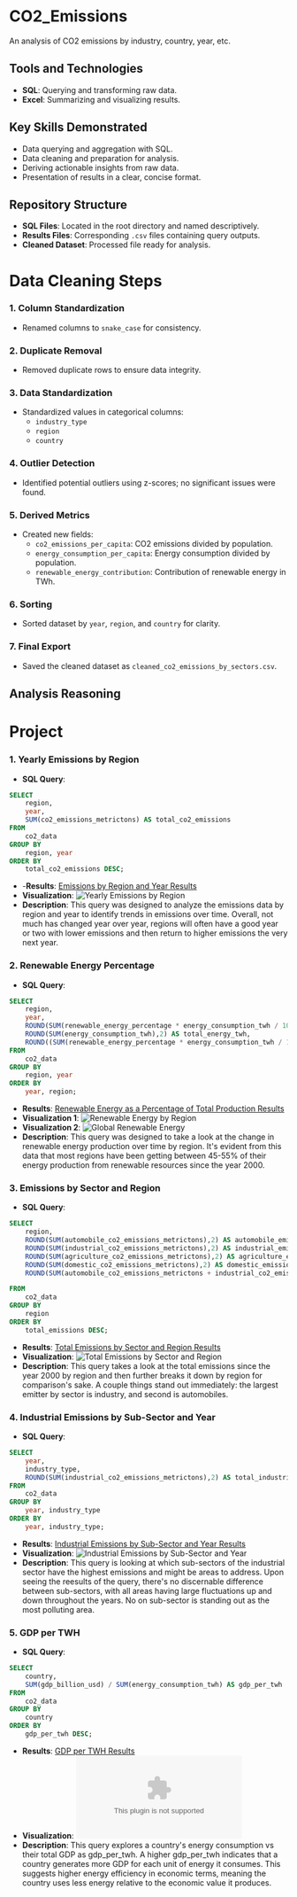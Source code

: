 # CO2_Emissions
An analysis of CO2 emissions by industry, country, year, etc.

## Tools and Technologies
- **SQL**: Querying and transforming raw data.
- **Excel**: Summarizing and visualizing results.

## Key Skills Demonstrated
- Data querying and aggregation with SQL.
- Data cleaning and preparation for analysis.
- Deriving actionable insights from raw data.
- Presentation of results in a clear, concise format.

## Repository Structure
- **SQL Files**: Located in the root directory and named descriptively.
- **Results Files**: Corresponding `.csv` files containing query outputs.
- **Cleaned Dataset**: Processed file ready for analysis.

# Data Cleaning Steps

### 1. Column Standardization
- Renamed columns to `snake_case` for consistency.

### 2. Duplicate Removal
- Removed duplicate rows to ensure data integrity.

### 3. Data Standardization
- Standardized values in categorical columns:
  - `industry_type`
  - `region`
  - `country`

### 4. Outlier Detection
- Identified potential outliers using z-scores; no significant issues were found.

### 5. Derived Metrics
- Created new fields:
  - `co2_emissions_per_capita`: CO2 emissions divided by population.
  - `energy_consumption_per_capita`: Energy consumption divided by population.
  - `renewable_energy_contribution`: Contribution of renewable energy in TWh.

### 6. Sorting
- Sorted dataset by `year`, `region`, and `country` for clarity.

### 7. Final Export
- Saved the cleaned dataset as `cleaned_co2_emissions_by_sectors.csv`.

## Analysis Reasoning


# Project
### 1. **Yearly Emissions by Region**
- **SQL Query**: 
```sql
SELECT 
    region,
    year,
    SUM(co2_emissions_metrictons) AS total_co2_emissions
FROM 
    co2_data
GROUP BY 
    region, year
ORDER BY 
    total_co2_emissions DESC;
```
-   -**Results**: [Emissions by Region and Year Results](https://github.com/zach-rains/CO2_Emissions/blob/c54e445f998e8a3ee336ffeff86fb5ffbbc14f67/Emissions%20by%20Region%20and%20Year%20Results.csv)
- **Visualization**: ![Yearly Emissions by Region](https://github.com/zach-rains/CO2_Emissions/blob/c54e445f998e8a3ee336ffeff86fb5ffbbc14f67/Emissions%20by%20Region%20and%20Year%20Viz.png)
- **Description**: This query was designed to analyze the emissions data by region and year to identify trends in emissions over time. Overall, not much has changed year over year, regions will often have a good year or two with lower emissions and then return to higher emissions the very next year.

### 2. **Renewable Energy Percentage**
- **SQL Query**:
```sql
SELECT 
    region,
    year,
    ROUND(SUM(renewable_energy_percentage * energy_consumption_twh / 100),2) AS renewable_energy_twh,
    ROUND(SUM(energy_consumption_twh),2) AS total_energy_twh,
    ROUND((SUM(renewable_energy_percentage * energy_consumption_twh / 100) / SUM(energy_consumption_twh)),2) * 100 AS renewable_energy_percentage
FROM 
    co2_data
GROUP BY 
    region, year
ORDER BY 
    year, region;
```
- **Results**: [Renewable Energy as a Percentage of Total Production Results](https://github.com/zach-rains/CO2_Emissions/blob/54fb4de3bd9ace6e889ec2420a6b63683f689489/Renewable%20Energy%20Percentage%20Results.csv)
- **Visualization 1**: ![Renewable Energy by Region](https://github.com/zach-rains/CO2_Emissions/blob/54fb4de3bd9ace6e889ec2420a6b63683f689489/Renewable%20Energy%20Percentage%20Viz.png)
- **Visualization 2**: ![Global Renewable Energy](https://github.com/zach-rains/CO2_Emissions/blob/2813fe84d952791b51f1a5ac3345f3bfc0121d50/Global%20Renewable%20Energy%20Share.png)
- **Description**: This query was designed to take a look at the change in renewable energy production over time by region. It's evident from this data that most regions have been getting between 45-55% of their energy production from renewable resources since the year 2000.

### 3. **Emissions by Sector and Region**
- **SQL Query**:
```sql
SELECT 
    region,
    ROUND(SUM(automobile_co2_emissions_metrictons),2) AS automobile_emissions,
    ROUND(SUM(industrial_co2_emissions_metrictons),2) AS industrial_emissions,
    ROUND(SUM(agriculture_co2_emissions_metrictons),2) AS agriculture_emissions,
    ROUND(SUM(domestic_co2_emissions_metrictons),2) AS domestic_emissions,
	ROUND(SUM(automobile_co2_emissions_metrictons + industrial_co2_emissions_metrictons + agriculture_co2_emissions_metrictons + domestic_co2_emissions_metrictons),2) AS total_emissions

FROM 
    co2_data
GROUP BY 
    region
ORDER BY 
    total_emissions DESC;
```
- **Results**: [Total Emissions by Sector and Region Results](https://github.com/zach-rains/CO2_Emissions/blob/d30ccbc88623f948907d69239e7de0f32c406ce5/Total%20Emissions%20by%20Sector%20and%20Region%20Results.csv)
- **Visualization**: ![Total Emissions by Sector and Region](https://github.com/zach-rains/CO2_Emissions/blob/d30ccbc88623f948907d69239e7de0f32c406ce5/Total%20Emissions%20by%20Sector%20and%20Region%20Results.png)
- **Description**: This query takes a look at the total emissions since the year 2000 by region and then further breaks it down by region for comparison's sake. A couple things stand out immediately: the largest emitter by sector is industry, and second is automobiles.

### 4. **Industrial Emissions by Sub-Sector and Year**
- **SQL Query**:
```sql
SELECT
	year,
	industry_type,
    ROUND(SUM(industrial_co2_emissions_metrictons),2) AS total_industrial_emissions
FROM 
    co2_data
GROUP BY 
	year, industry_type
ORDER BY 
    year, industry_type;
```
- **Results**: [Industrial Emissions by Sub-Sector and Year Results](https://github.com/zach-rains/CO2_Emissions/blob/4582a8edb66f869902711e7f6e670a7438a58ff8/Industrial%20Emissions%20by%20Sector%20and%20Year%20Results.csv)
- **Visualization**: ![Industrial Emissions by Sub-Sector and Year](https://github.com/zach-rains/CO2_Emissions/blob/4582a8edb66f869902711e7f6e670a7438a58ff8/Industrial%20Emissions%20by%20Sector%20and%20Year%20Viz.png)
- **Description**: This query is looking at which sub-sectors of the industrial sector have the highest emissions and might be areas to address. Upon seeing the reesults of the query, there's no discernable difference between sub-sectors, with all areas having large fluctuations up and down throughout the years. No on sub-sector is standing out as the most polluting area.

### 5. **GDP per TWH**
- **SQL Query**:
```sql
SELECT 
    country,
    SUM(gdp_billion_usd) / SUM(energy_consumption_twh) AS gdp_per_twh
FROM 
    co2_data
GROUP BY 
    country
ORDER BY 
    gdp_per_twh DESC;
```
- **Results**: [GDP per TWH Results](https://github.com/zach-rains/CO2_Emissions/blob/2d9e37baa03d7da63fa52c4475ecc47f9ec900d7/GDP%20per%20TWH%20Results.csv)
- **Visualization**: ![GDP per TWH Results](https://github.com/zach-rains/CO2_Emissions/blob/943c5c8d98ab0021bdc246d1a8bd3b417cd9109a/GDP%20per%20TWH%20Results.csv)
- **Description**: This query explores a country's energy consumption vs their total GDP as gdp_per_twh. A higher gdp_per_twh indicates that a country generates more GDP for each unit of energy it consumes. This suggests higher energy efficiency in economic terms, meaning the country uses less energy relative to the economic value it produces.
